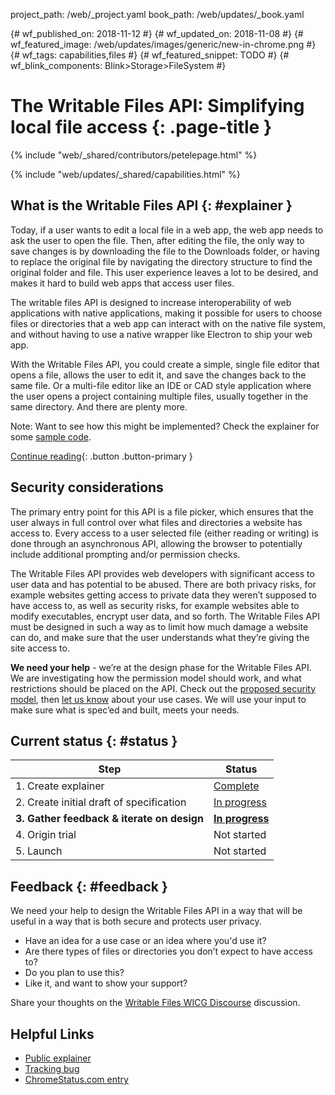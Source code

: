 project_path: /web/_project.yaml
book_path: /web/updates/_book.yaml


{# wf_published_on: 2018-11-12 #}
{# wf_updated_on: 2018-11-08 #}
{# wf_featured_image: /web/updates/images/generic/new-in-chrome.png #}
{# wf_tags: capabilities,files #}
{# wf_featured_snippet: TODO #}
{# wf_blink_components: Blink>Storage>FileSystem #}

# The Writable Files API: Simplifying local file access {: .page-title }

{% include "web/_shared/contributors/petelepage.html" %}

<div class="clearfix"></div>

{% include "web/updates/_shared/capabilities.html" %}

## What is the Writable Files API {: #explainer }

Today, if a user wants to edit a local file in a web app, the web app needs
to ask the user to open the file. Then, after editing the file, the only way
to save changes is by downloading the file to the Downloads folder, or having
to replace the original file by navigating the directory structure to find the
original folder and file. This user experience leaves a lot to be desired, and
makes it hard to build web apps that access user files.

The writable files API is designed to increase interoperability of web
applications with native applications, making it possible for users to choose
files or directories that a web app can interact with on the native file
system, and without having to use a native wrapper like Electron to ship your
web app.

With the Writable Files API, you could create a simple, single file editor
that opens a file, allows the user to edit it, and save the changes back to
the same file. Or a multi-file editor like an IDE or CAD style application
where the user opens a project containing multiple files, usually together in
the same directory. And there are plenty more.

Note: Want to see how this might be implemented? Check the explainer for
some [sample code](https://github.com/WICG/writable-files/blob/master/EXPLAINER.md#example-code).

[Continue reading][explainer]{: .button .button-primary }

## Security considerations

The primary entry point for this API is a
file picker, which ensures that the user always in full control over
what files and directories a website has access to. Every access to a
user selected file (either reading or writing) is done through an
asynchronous API, allowing the browser to potentially include additional
prompting and/or permission checks.

The Writable Files API provides web developers with significant access
to user data and has potential to be abused. There are both privacy
risks, for example websites getting access to private data they weren’t
supposed to have access to, as well as security risks, for example
websites able to modify executables, encrypt user data, and so forth.
The Writable Files API must be designed in such a way as to limit how
much damage a website can do, and make sure that the user understands
what they’re giving the site access to.

<aside class="key-point">
  <b>We need your help</b> - we’re at the design phase for the Writable Files
  API. We are investigating how the permission model should work, and
  what restrictions should be placed on the API. Check out the
  <a href="https://github.com/WICG/writable-files/blob/master/EXPLAINER.md#proposed-security-models">
  proposed security model</a>, then <a href="#feedback">let us know</a> about
  your use cases. We will use your input to make sure what is spec’ed and
  built, meets your needs.
</aside>

## Current status {: #status }

| Step                                       | Status                       |
| ------------------------------------------ | ---------------------------- |
| 1. Create explainer                        | [Complete][explainer]        |
| 2. Create initial draft of specification   | [In progress][spec]          |
| **3. Gather feedback & iterate on design** | [**In progress**](#feedback) |
| 4. Origin trial                            | Not started                  |
| 5. Launch                                  | Not started                  |

## Feedback {: #feedback }

We need your help to design the Writable Files API in a way that will be
useful in a way that is both secure and protects user privacy.

* Have an idea for a use case or an idea where you'd use it?
* Are there types of files or directories you don’t expect to have access to?
* Do you plan to use this?
* Like it, and want to show your support?

Share your thoughts on the [Writable Files WICG Discourse][wicg-discourse]
discussion.


## Helpful Links

* [Public explainer][explainer]
* [Tracking bug][cr-bug]
* [ChromeStatus.com entry][cr-status]


[spec]: https://wicg.github.io/writable-files/
[cr-bug]: https://bugs.chromium.org/p/chromium/issues/detail?id=853326
[cr-status]: https://www.chromestatus.com/features/6284708426022912
[explainer]: https://github.com/WICG/writable-files/blob/master/EXPLAINER.md
[wicg-discourse]: https://discourse.wicg.io/t/writable-file-api/1433
